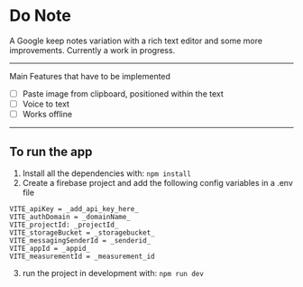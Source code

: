 # Do Note

A Google keep notes variation with a rich text editor and some more improvements. Currently a work in progress.

---

Main Features that have to be implemented

- [ ] Paste image from clipboard, positioned within the text
- [ ] Voice to text
- [ ] Works offline

---

## To run the app

1. Install all the dependencies with: `npm install`
2. Create a firebase project and add the following config variables in a .env file

```env
VITE_apiKey = _add_api_key_here_
VITE_authDomain = _domainName_
VITE_projectId: _projectId_
VITE_storageBucket = _storagebucket_
VITE_messagingSenderId = _senderid_
VITE_appId = _appid_
VITE_measurementId = _measurement_id
```

3. run the project in development with: `npm run dev`

